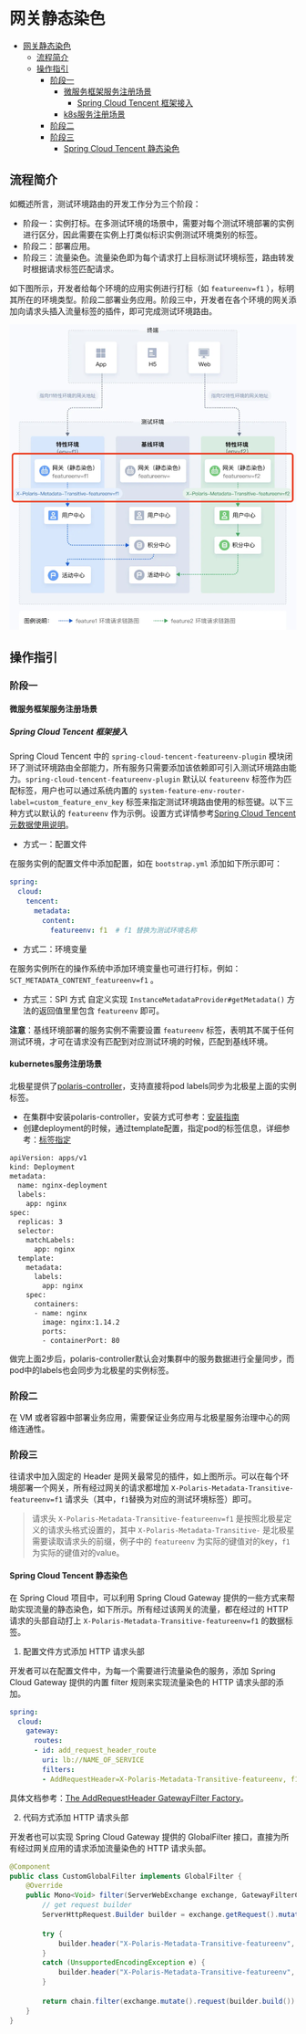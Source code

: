 # 网关静态染色

- [网关静态染色](#网关静态染色)
  - [流程简介](#流程简介)
  - [操作指引](#操作指引)
    - [阶段一](#阶段一)
      - [微服务框架服务注册场景](#微服务框架服务注册场景)
        - [Spring Cloud Tencent 框架接入](#spring-cloud-tencent-框架接入)
      - [k8s服务注册场景](#k8s服务注册场景)
    - [阶段二](#阶段二)
    - [阶段三](#阶段三)
      - [Spring Cloud Tencent 静态染色](#spring-cloud-tencent-静态染色)

## 流程简介

如概述所言，测试环境路由的开发工作分为三个阶段：

- 阶段一：实例打标。在多测试环境的场景中，需要对每个测试环境部署的实例进行区分，因此需要在实例上打类似标识实例测试环境类别的标签。
- 阶段二：部署应用。
- 阶段三：流量染色。流量染色即为每个请求打上目标测试环境标签，路由转发时根据请求标签匹配请求。

如下图所示，开发者给每个环境的应用实例进行打标（如 `featureenv=f1` ），标明其所在的环境类型。阶段二部署业务应用。阶段三中，开发者在各个环境的网关添加向请求头插入流量标签的插件，即可完成测试环境路由。

![](assets/gateway_static_staining.png)

## 操作指引

### 阶段一

#### 微服务框架服务注册场景

##### Spring Cloud Tencent 框架接入

Spring Cloud Tencent 中的 `spring-cloud-tencent-featureenv-plugin` 模块闭环了测试环境路由全部能力，所有服务只需要添加该依赖即可引入测试环境路由能力。`spring-cloud-tencent-featureenv-plugin` 默认以 `featureenv` 标签作为匹配标签，用户也可以通过系统内置的 `system-feature-env-router-label=custom_feature_env_key` 标签来指定测试环境路由使用的标签键。以下三种方式以默认的 `featureenv` 作为示例。设置方式详情参考[Spring Cloud Tencent 元数据使用说明](https://github.com/Tencent/spring-cloud-tencent/wiki/Spring-Cloud-Tencent-Metadata-Transfer-%E4%BD%BF%E7%94%A8%E6%8C%87%E5%8D%97#%E4%BD%BF%E7%94%A8%E8%AF%B4%E6%98%8E)。

- 方式一：配置文件

在服务实例的配置文件中添加配置，如在 `bootstrap.yml` 添加如下所示即可：

```yml
spring:
  cloud:
    tencent:
      metadata:
        content:
          featureenv: f1  # f1 替换为测试环境名称
```

- 方式二：环境变量

在服务实例所在的操作系统中添加环境变量也可进行打标，例如：`SCT_METADATA_CONTENT_featureenv=f1` 。

- 方式三：SPI 方式
自定义实现 `InstanceMetadataProvider#getMetadata()` 方法的返回值里里包含 `featureenv` 即可。

**注意**：基线环境部署的服务实例不需要设置 `featureenv` 标签，表明其不属于任何测试环境，才可在请求没有匹配到对应测试环境的时候，匹配到基线环境。

#### kubernetes服务注册场景

北极星提供了[polaris-controller](https://github.com/polarismesh/polaris-controller)，支持直接将pod labels同步为北极星上面的实例标签。

- 在集群中安装polaris-controller，安装方式可参考：[安装指南](https://github.com/polarismesh/polaris-controller/blob/main/README-zh.md#%E5%AE%89%E8%A3%85%E8%AF%B4%E6%98%8E)
- 创建deployment的时候，通过template配置，指定pod的标签信息，详细参考：[标签指定](https://kubernetes.io/docs/concepts/workloads/controllers/deployment/)

```
apiVersion: apps/v1
kind: Deployment
metadata:
  name: nginx-deployment
  labels:
    app: nginx
spec:
  replicas: 3
  selector:
    matchLabels:
      app: nginx
  template:
    metadata:
      labels:
        app: nginx
    spec:
      containers:
      - name: nginx
        image: nginx:1.14.2
        ports:
        - containerPort: 80
```

做完上面2步后，polaris-controller默认会对集群中的服务数据进行全量同步，而pod中的labels也会同步为北极星的实例标签。

### 阶段二

在 VM 或者容器中部署业务应用，需要保证业务应用与北极星服务治理中心的网络连通性。

### 阶段三

往请求中加入固定的 Header 是网关最常见的插件，如上图所示。可以在每个环境部署一个网关，所有经过网关的请求都增加 `X-Polaris-Metadata-Transitive-featureenv=f1` 请求头（其中，`f1`替换为对应的测试环境标签）即可。

> 请求头 `X-Polaris-Metadata-Transitive-featureenv=f1` 是按照北极星定义的请求头格式设置的，其中 `X-Polaris-Metadata-Transitive-` 是北极星需要读取请求头的前缀，例子中的 `featureenv` 为实际的键值对的key，`f1` 为实际的键值对的value。

#### Spring Cloud Tencent 静态染色

在 Spring Cloud 项目中，可以利用 Spring Cloud Gateway 提供的一些方式来帮助实现流量的静态染色，如下所示。所有经过该网关的流量，都在经过的 HTTP 请求的头部自动打上 `X-Polaris-Metadata-Transitive-featureenv=f1` 的数据标签。

1. 配置文件方式添加 HTTP 请求头部

开发者可以在配置文件中，为每一个需要进行流量染色的服务，添加 Spring Cloud Gateway 提供的内置 filter 规则来实现流量染色的 HTTP 请求头部的添加。

```yaml
spring:
  cloud:
    gateway:
      routes:
      - id: add_request_header_route
        uri: lb://NAME_OF_SERVICE
        filters:
        - AddRequestHeader=X-Polaris-Metadata-Transitive-featureenv, f1
```

具体文档参考：[The AddRequestHeader GatewayFilter Factory](https://docs.spring.io/spring-cloud-gateway/docs/current/reference/html/#the-addrequestheader-gatewayfilter-factory)。


2. 代码方式添加 HTTP 请求头部

开发者也可以实现 Spring Cloud Gateway 提供的 GlobalFilter 接口，直接为所有经过网关应用的请求添加流量染色的 HTTP 请求头部。

```java
@Component
public class CustomGlobalFilter implements GlobalFilter {
	@Override
	public Mono<Void> filter(ServerWebExchange exchange, GatewayFilterChain chain) {
		// get request builder
		ServerHttpRequest.Builder builder = exchange.getRequest().mutate();

		try {
			builder.header("X-Polaris-Metadata-Transitive-featureenv", URLEncoder.encode("f1", UTF_8));
		}
		catch (UnsupportedEncodingException e) {
			builder.header("X-Polaris-Metadata-Transitive-featureenv", "f1");
		}

		return chain.filter(exchange.mutate().request(builder.build()).build());
	}
}
```